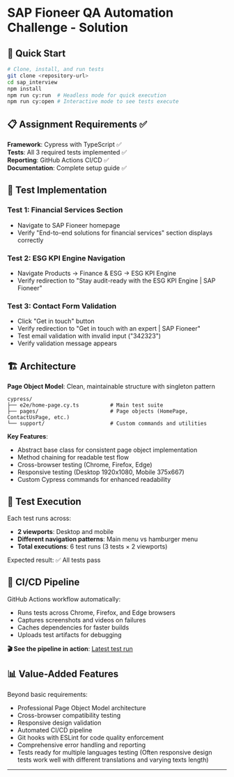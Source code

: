 # SAP Fioneer QA Automation Challenge - Solution

## 🚀 Quick Start

```bash
# Clone, install, and run tests
git clone <repository-url>
cd sap_interview
npm install
npm run cy:run  # Headless mode for quick execution
npm run cy:open # Interactive mode to see tests execute
```

## 📋 Assignment Requirements ✅

**Framework**: Cypress with TypeScript ✅  
**Tests**: All 3 required tests implemented ✅  
**Reporting**: GitHub Actions CI/CD ✅  
**Documentation**: Complete setup guide ✅

## 🧪 Test Implementation

### Test 1: Financial Services Section

- Navigate to SAP Fioneer homepage
- Verify "End-to-end solutions for financial services" section displays correctly

### Test 2: ESG KPI Engine Navigation

- Navigate Products → Finance & ESG → ESG KPI Engine
- Verify redirection to "Stay audit-ready with the ESG KPI Engine | SAP Fioneer"

### Test 3: Contact Form Validation

- Click "Get in touch" button
- Verify redirection to "Get in touch with an expert | SAP Fioneer"
- Test email validation with invalid input ("342323")
- Verify validation message appears

## 🏗️ Architecture

**Page Object Model**: Clean, maintainable structure with singleton pattern

```
cypress/
├── e2e/home-page.cy.ts          # Main test suite
├── pages/                       # Page objects (HomePage, ContactUsPage, etc.)
└── support/                     # Custom commands and utilities
```

**Key Features**:

- Abstract base class for consistent page object implementation
- Method chaining for readable test flow
- Cross-browser testing (Chrome, Firefox, Edge)
- Responsive testing (Desktop 1920x1080, Mobile 375x667)
- Custom Cypress commands for enhanced readability

## 🎯 Test Execution

Each test runs across:

- **2 viewports**: Desktop and mobile
- **Different navigation patterns**: Main menu vs hamburger menu
- **Total executions**: 6 test runs (3 tests × 2 viewports)

Expected result: ✅ All tests pass

## 🔧 CI/CD Pipeline

GitHub Actions workflow automatically:

- Runs tests across Chrome, Firefox, and Edge browsers
- Captures screenshots and videos on failures
- Caches dependencies for faster builds
- Uploads test artifacts for debugging

**🎬 See the pipeline in action**: [Latest test run](https://github.com/wojciechHnatiuk/sap_fioneer_testing_challenge/actions/runs/16144608931)

## 📊 Value-Added Features

Beyond basic requirements:

- Professional Page Object Model architecture
- Cross-browser compatibility testing
- Responsive design validation
- Automated CI/CD pipeline
- Git hooks with ESLint for code quality enforcement
- Comprehensive error handling and reporting
- Tests ready for multiple languages testing (Often responsive design tests work well with different translations and varying texts length)

---
